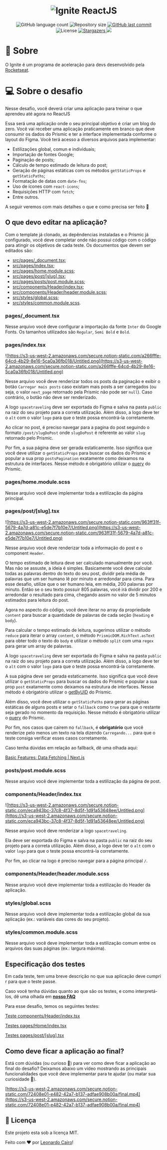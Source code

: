 <h1 align="center">
    <img alt="Ignite ReactJS" title="Ignite ReactJS" src="./.github/ignite.png" />
</h1>

<p align="center">
  <img alt="GitHub language count" src="https://img.shields.io/github/languages/count/leocairos/ignite-challenge-blog?color=%2304D361">

  <img alt="Repository size" src="https://img.shields.io/github/repo-size/leocairos/ignite-challenge-blog">

  <a href="https://github.com//leocairos/ignite-challenge-blog/commits/master">
    <img alt="GitHub last commit" src="https://img.shields.io/github/last-commit/leocairos/ignite-challenge-blog">
  </a>

  <img alt="License" src="https://img.shields.io/badge/license-MIT-brightgreen">
   <a href="https://github.com/leocairos/ignite-challenge-blog/stargazers">
    <img alt="Stargazers" src="https://img.shields.io/github/stars/leocairos/ignite-challenge-blog?style=social">
  </a>

  <a href="https://www.linkedin.com/in/leonardo-cairo-54a74756/">
    <img src="https://img.shields.io/badge/LinkedIn-blue?style=flat&logo=linkedin&labelColor=blue">
  </a>
</p>

# 🚀 Sobre

O Ignite é um programa de aceleração para devs desenvolvido pela [Rocketseat](https://rocketseat.com.br/).


# 💻 Sobre o desafio

Nesse desafio, você deverá criar uma aplicação para treinar o que aprendeu até agora no ReactJS

Essa será uma aplicação onde o seu principal objetivo é criar um blog do zero. Você vai receber uma aplicação praticamente em branco que deve consumir os dados do Prismic e ter a interface implementada conforme o layout do Figma. Você terá acesso a diversos arquivos para implementar:

- Estilizações global, comun e individuais;
- Importação de fontes Google;
- Paginação de posts;
- Cálculo de tempo estimado de leitura do post;
- Geração de páginas estáticas com os métodos `getStaticProps` e `getStaticPaths`;
- Formatação de datas com `date-fns`;
- Uso de ícones com `react-icons`;
- Requisições HTTP com `fetch`;
- Entre outros.

A seguir veremos com mais detalhes o que e como precisa ser feito 🚀


## O que devo editar na aplicação?

Com o template já clonado, as depêndencias instaladas e o Prismic já configurado, você deve completar onde não possui código com o código para atingir os objetivos de cada teste. Os documentos que devem ser editados são:

- [src/pages/_document.tsx](https://github.com/rocketseat-education/ignite-template-reactjs-criando-um-projeto-do-zero/blob/master/src/pages/_document.tsx);
- [src/pages/index.tsx](https://github.com/rocketseat-education/ignite-template-reactjs-criando-um-projeto-do-zero/blob/master/src/pages/index.tsx);
- [src/pages/home.module.scss](https://github.com/rocketseat-education/ignite-template-reactjs-criando-um-projeto-do-zero/blob/master/src/pages/home.module.scss);
- [src/pages/post/[slug].tsx](https://github.com/rocketseat-education/ignite-template-reactjs-criando-um-projeto-do-zero/blob/master/src/pages/post/%5Bslug%5D.tsx);
- [src/pages/posts/post.module.scss](https://github.com/rocketseat-education/ignite-template-reactjs-criando-um-projeto-do-zero/blob/master/src/pages/post/post.module.scss);
- [src/components/Header/index.tsx](https://github.com/rocketseat-education/ignite-template-reactjs-criando-um-projeto-do-zero/blob/master/src/components/Header/index.tsx);
- [src/components/Header/header.module.scss](https://github.com/rocketseat-education/ignite-template-reactjs-criando-um-projeto-do-zero/blob/master/src/components/Header/header.module.scss);
- [src/styles/global.scss](https://github.com/rocketseat-education/ignite-template-reactjs-criando-um-projeto-do-zero/blob/master/src/styles/globals.scss);
- [src/styles/common.module.scss](https://github.com/rocketseat-education/ignite-template-reactjs-criando-um-projeto-do-zero/blob/master/src/styles/common.module.scss).

### pages/_document.tsx

Nesse arquivo você deve configurar a importação da fonte `Inter` do Google Fonts. Os tamanhos utilizados são `Regular`, `Semi Bold` e `Bold`.


### pages/index.tsx

![https://s3-us-west-2.amazonaws.com/secure.notion-static.com/a266fffe-64cd-4b29-8e16-5ca0a36fb018/Untitled.png](https://s3-us-west-2.amazonaws.com/secure.notion-static.com/a266fffe-64cd-4b29-8e16-5ca0a36fb018/Untitled.png)

Nesse arquivo você deve renderizar todos os posts da paginação e exibir o botão `Carregar mais posts` caso existam mais posts a ser carregados (ou seja, o valor `next_page` retornado pela Prismic não pode ser `null`). Caso contrário, o botão não deve ser renderizado.

A logo `spacetraveling` deve ser exportada do Figma e salva na pasta `public` na raiz do seu projeto para a correta utilização. Além disso, a logo deve ter o `alt` com o valor `logo` para que o teste possa encontrá-la corretamente.

Ao clicar no post, é preciso navegar para a pagina do post seguindo o formato `/post/slugDoPost` onde `slugDoPost` é referente ao valor `slug` retornado pelo Prismic.

Por fim, a sua página deve ser gerada estaticamente. Isso significa que você deve utilizar o `getStaticProps` para buscar os dados do Prismic e popular a sua prop `postsPagination` exatamente como deixamos na estrutura de interfaces. Nesse método é obrigatório utilizar o [query](https://prismic.io/docs/technologies/query-a-single-type-document-javascript) do Prismic.

### pages/home.module.scss

Nesse arquivo você deve implementar toda a estilização da página principal.

### pages/post/[slug].tsx

![https://s3-us-west-2.amazonaws.com/secure.notion-static.com/963ff31f-5679-4a7d-a81c-e5de7f7b10e7/Untitled.png](https://s3-us-west-2.amazonaws.com/secure.notion-static.com/963ff31f-5679-4a7d-a81c-e5de7f7b10e7/Untitled.png)

Nesse arquivo você deve renderizar toda a informação do post e o component `Header`.

O tempo estimado de leitura deve ser calculado manualmente por você. Mas não se assuste, a ideia é simples. Basicamente você deve calcular todas as palavras dentro do texto do seu post, dividir pela média de palavras que um ser humano lê por minuto e arredondar para cima. Para esse desafio, utilize que o ser humano leia, em média, 200 palavras por minuto. Então se o seu texto possuir 805 palavras, você irá dividir por 200 e arredondar o resultado para cima, chegando assim no valor de 5 minutos estimados para leitura do post.

Agora no aspecto do código, você deve iterar no array da propriedade `content` para buscar a quantidade de palavras de cada seção (`heading` e `body`).

Para calcular o tempo estimado de leitura, sugerimos utilizar o método `reduce` para iterar o array `content`, o método `PrismicDOM.RichText.asText` para obter todo o texto do `body` e utilizar o método `split` com uma `regex` para gerar um array de palavras.

A logo `spacetraveling` deve ser exportada do Figma e salva na pasta `public` na raiz do seu projeto para a correta utilização. Além disso, a logo deve ter o `alt` com o valor `logo` para que o teste possa encontrá-la corretamente.

A sua página deve ser gerada estaticamente. Isso significa que você deve utilizar o `getStaticProps` para buscar os dados do Prismic e popular a sua prop `post` exatamente como deixamos na estrutura de interfaces. Nesse método é obrigatório utilizar o [getByUID](https://prismic.io/docs/technologies/query-helper-functions-javascript#getbyuid) do Prismic.

Além disso, você deve utilizar o `getStaticPaths` para gerar as páginas estáticas de alguns posts e setar o `fallback` como `true` para que o restante seja gerado no momento da requisição. Nesse método é obrigatório utilizar o [query](https://prismic.io/docs/technologies/query-a-single-type-document-javascript) do Prismic.

Por fim, nos casos que cairem no `fallback`, é **obrigatório** que você renderize pelo menos um texto na tela dizendo `Carregando...` para que o teste consiga verificar esses casos corretamente.

Caso tenha dúvidas em relação ao fallback, dê uma olhada aqui:

[Basic Features: Data Fetching | Next.js](https://nextjs.org/docs/basic-features/data-fetching#fallback-pages)

### posts/post.module.scss

Nesse arquivo você deve implementar toda a estilização da página de post.

### components/Header/index.tsx

![https://s3-us-west-2.amazonaws.com/secure.notion-static.com/eca943bc-37c8-4f37-8d5f-1d91a53648ee/Untitled.png](https://s3-us-west-2.amazonaws.com/secure.notion-static.com/eca943bc-37c8-4f37-8d5f-1d91a53648ee/Untitled.png)

Nesse arquivo você deve renderizar a logo `spacetraveling`.

Ela deve ser exportada do Figma e salva na pasta `public` na raiz do seu projeto para a correta utilização. Além disso, a logo deve ter o `alt` com o valor `logo` para que o teste possa encontrá-la corretamente.

Por fim, ao clicar na logo é preciso navegar para a página principal `/`.

### components/Header/header.module.scss

Nesse arquivo você deve implementar toda a estilização do Header da aplicação.

### styles/global.scss

Nesse arquivo você deve implementar toda a estilização global da sua aplicação (ex.: variáveis das cores do seu projeto).

### styles/common.module.scss

Nesse arquivo você deve implementar toda a estilização comum entre os arquivos das suas páginas (ex.: largura máxima).

## Especificação dos testes

Em cada teste, tem uma breve descrição no que sua aplicação deve cumprir para que o teste passe.

Caso você tenha dúvidas quanto ao que são os testes, e como interpretá-los, dê uma olhada em **[nosso FAQ](https://www.notion.so/FAQ-Desafios-ddd8fcdf2339436a816a0d9e45767664)**

Para esse desafio, temos os seguintes testes:

[Teste components/Header/index.tsx](https://www.notion.so/Teste-components-Header-index-tsx-e660ffcf817f43b1863e88e46361a12c)

[Testes pages/Home/index.tsx](https://www.notion.so/Testes-pages-Home-index-tsx-92311ae2694e48eaa8d9addda3afaed9)

[Testes pages/post/[slug].tsx](https://www.notion.so/Testes-pages-post-slug-tsx-4fd06de1728c4abda14d092da382c1df)

## Como deve ficar a aplicação ao final?

Está com dúvidas (ou curioso 👀) para ver como deve ficar a aplicação ao final do desafio? Deixamos abaixo um vídeo mostrando as principais funcionalidades que você deve implementar para te ajudar (ou matar sua curiosidade 👀).

[https://s3-us-west-2.amazonaws.com/secure.notion-static.com/72408e01-e482-42a7-b137-adfae908b00a/final.mp4](https://s3-us-west-2.amazonaws.com/secure.notion-static.com/72408e01-e482-42a7-b137-adfae908b00a/final.mp4)



## 📝 Licença

Este projeto esta sob a licença MIT.

Feito com ❤️ por [Leonardo Cairo](https://www.linkedin.com/in/leonardo-sampaio-cairo-54a74756/)!
